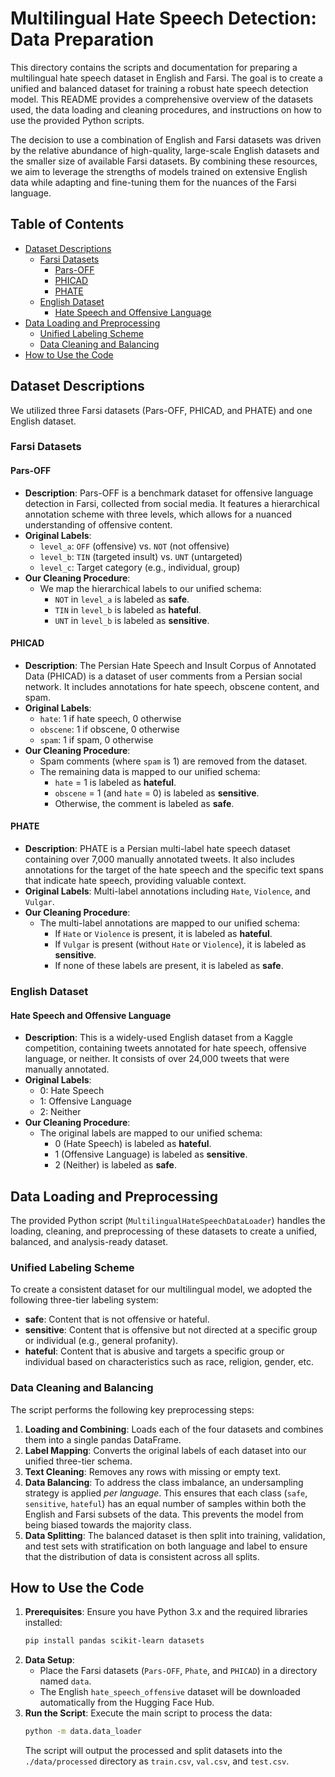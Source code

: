 # Multilingual Hate Speech Detection: Data Preparation

This directory contains the scripts and documentation for preparing a multilingual hate speech dataset in English and Farsi. The goal is to create a unified and balanced dataset for training a robust hate speech detection model. This README provides a comprehensive overview of the datasets used, the data loading and cleaning procedures, and instructions on how to use the provided Python scripts.

The decision to use a combination of English and Farsi datasets was driven by the relative abundance of high-quality, large-scale English datasets and the smaller size of available Farsi datasets. By combining these resources, we aim to leverage the strengths of models trained on extensive English data while adapting and fine-tuning them for the nuances of the Farsi language.

## Table of Contents

- [Dataset Descriptions](#dataset-descriptions)
  - [Farsi Datasets](#farsi-datasets)
    - [Pars-OFF](#pars-off)
    - [PHICAD](#phicad)
    - [PHATE](#phate)
  - [English Dataset](#english-dataset)
    - [Hate Speech and Offensive Language](#hate-speech-and-offensive-language)
- [Data Loading and Preprocessing](#data-loading-and-preprocessing)
  - [Unified Labeling Scheme](#unified-labeling-scheme)
  - [Data Cleaning and Balancing](#data-cleaning-and-balancing)
- [How to Use the Code](#how-to-use-the-code)

## Dataset Descriptions

We utilized three Farsi datasets (Pars-OFF, PHICAD, and PHATE) and one English dataset.

### Farsi Datasets

#### Pars-OFF

*   **Description**: Pars-OFF is a benchmark dataset for offensive language detection in Farsi, collected from social media. It features a hierarchical annotation scheme with three levels, which allows for a nuanced understanding of offensive content.
*   **Original Labels**:
    *   `level_a`: `OFF` (offensive) vs. `NOT` (not offensive)
    *   `level_b`: `TIN` (targeted insult) vs. `UNT` (untargeted)
    *   `level_c`: Target category (e.g., individual, group)
*   **Our Cleaning Procedure**:
    *   We map the hierarchical labels to our unified schema:
        *   `NOT` in `level_a` is labeled as **safe**.
        *   `TIN` in `level_b` is labeled as **hateful**.
        *   `UNT` in `level_b` is labeled as **sensitive**.

#### PHICAD

*   **Description**: The Persian Hate Speech and Insult Corpus of Annotated Data (PHICAD) is a dataset of user comments from a Persian social network. It includes annotations for hate speech, obscene content, and spam.
*   **Original Labels**:
    *   `hate`: 1 if hate speech, 0 otherwise
    *   `obscene`: 1 if obscene, 0 otherwise
    *   `spam`: 1 if spam, 0 otherwise
*   **Our Cleaning Procedure**:
    *   Spam comments (where `spam` is 1) are removed from the dataset.
    *   The remaining data is mapped to our unified schema:
        *   `hate` = 1 is labeled as **hateful**.
        *   `obscene` = 1 (and `hate` = 0) is labeled as **sensitive**.
        *   Otherwise, the comment is labeled as **safe**.

#### PHATE

*   **Description**: PHATE is a Persian multi-label hate speech dataset containing over 7,000 manually annotated tweets. It also includes annotations for the target of the hate speech and the specific text spans that indicate hate speech, providing valuable context.
*   **Original Labels**: Multi-label annotations including `Hate`, `Violence`, and `Vulgar`.
*   **Our Cleaning Procedure**:
    *   The multi-label annotations are mapped to our unified schema:
        *   If `Hate` or `Violence` is present, it is labeled as **hateful**.
        *   If `Vulgar` is present (without `Hate` or `Violence`), it is labeled as **sensitive**.
        *   If none of these labels are present, it is labeled as **safe**.

### English Dataset

#### Hate Speech and Offensive Language

*   **Description**: This is a widely-used English dataset from a Kaggle competition, containing tweets annotated for hate speech, offensive language, or neither. It consists of over 24,000 tweets that were manually annotated.
*   **Original Labels**:
    *   0: Hate Speech
    *   1: Offensive Language
    *   2: Neither
*   **Our Cleaning Procedure**:
    *   The original labels are mapped to our unified schema:
        *   0 (Hate Speech) is labeled as **hateful**.
        *   1 (Offensive Language) is labeled as **sensitive**.
        *   2 (Neither) is labeled as **safe**.

## Data Loading and Preprocessing

The provided Python script (`MultilingualHateSpeechDataLoader`) handles the loading, cleaning, and preprocessing of these datasets to create a unified, balanced, and analysis-ready dataset.

### Unified Labeling Scheme

To create a consistent dataset for our multilingual model, we adopted the following three-tier labeling system:

*   **safe**: Content that is not offensive or hateful.
*   **sensitive**: Content that is offensive but not directed at a specific group or individual (e.g., general profanity).
*   **hateful**: Content that is abusive and targets a specific group or individual based on characteristics such as race, religion, gender, etc.

### Data Cleaning and Balancing

The script performs the following key preprocessing steps:

1.  **Loading and Combining**: Loads each of the four datasets and combines them into a single pandas DataFrame.
2.  **Label Mapping**: Converts the original labels of each dataset into our unified three-tier schema.
3.  **Text Cleaning**: Removes any rows with missing or empty text.
4.  **Data Balancing**: To address the class imbalance, an undersampling strategy is applied *per language*. This ensures that each class (`safe`, `sensitive`, `hateful`) has an equal number of samples within both the English and Farsi subsets of the data. This prevents the model from being biased towards the majority class.
5.  **Data Splitting**: The balanced dataset is then split into training, validation, and test sets with stratification on both language and label to ensure that the distribution of data is consistent across all splits.

## How to Use the Code

1.  **Prerequisites**: Ensure you have Python 3.x and the required libraries installed:
    ```bash
    pip install pandas scikit-learn datasets
    ```
2.  **Data Setup**:
    *   Place the Farsi datasets (`Pars-OFF`, `Phate`, and `PHICAD`) in a directory named `data`.
    *   The English `hate_speech_offensive` dataset will be downloaded automatically from the Hugging Face Hub.
3.  **Run the Script**: Execute the main script to process the data:
    ```bash
    python -m data.data_loader
    ```
    The script will output the processed and split datasets into the `./data/processed` directory as `train.csv`, `val.csv`, and `test.csv`.

